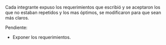 Cada integrante expuso los requerimientos que escribió y se aceptaron los que no estaban repetidos y los mas óptimos, se modificaron para que sean más claros.

Pendiente: 
- Exponer los requerimientos.